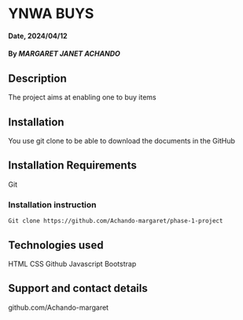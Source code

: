# YNWA BUYS

#### Date, 2024/04/12

#### By *MARGARET JANET ACHANDO*

## Description
The project aims at enabling one to buy items

## Installation
You use git clone to be able to download the documents in the GitHub

## Installation Requirements
Git

### Installation instruction
```
Git clone https://github.com/Achando-margaret/phase-1-project

```

## Technologies used
HTML
CSS
Github
Javascript
Bootstrap

## Support and contact details
github.com/Achando-margaret










